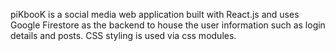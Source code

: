 piKbooK is a social media web application built with React.js and uses Google Firestore as the backend to house the user information such as login details and posts. CSS styling is used via css modules.
